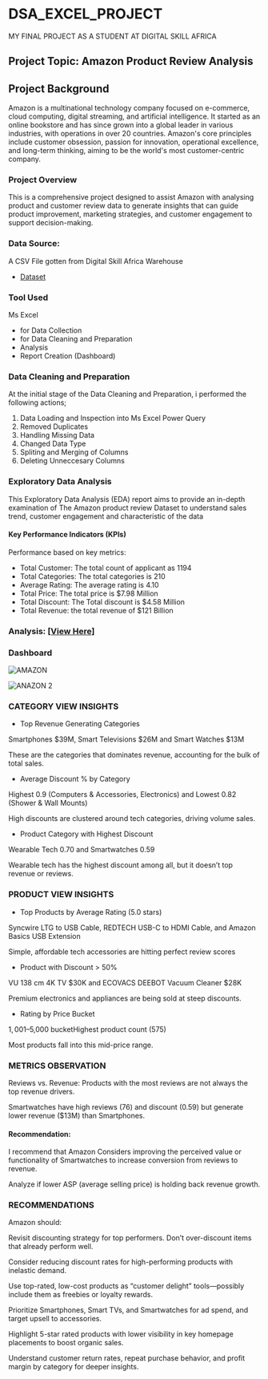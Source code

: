 # DSA_EXCEL_PROJECT

MY FINAL PROJECT AS A STUDENT AT DIGITAL SKILL AFRICA


## Project Topic: Amazon Product Review Analysis

## Project Background
Amazon is a multinational technology company focused on e-commerce, cloud computing, digital streaming, and artificial intelligence. It started as an online bookstore and has since grown into a global leader in various industries, with operations in over 20 countries. Amazon's core principles include customer obsession, passion for innovation, operational excellence, and long-term thinking, aiming to be the world's most customer-centric company.

### Project Overview
This is a comprehensive project designed to assist Amazon with analysing product and customer review data to generate insights that can guide product improvement, marketing strategies, and customer engagement to support decision-making.

### Data Source:
A CSV File gotten from Digital Skill Africa Warehouse
- <a href="https://github.com/Hidaayah-7/DSA-_EXCEL_PROJECT/blob/main/Amazon%20case%20study.xlsx">Dataset</a>

### Tool Used
Ms Excel 
- for Data Collection 
- for Data Cleaning and Preparation
- Analysis
- Report Creation (Dashboard)

### Data Cleaning and Preparation
At the initial stage of the Data Cleaning and Preparation, i performed the following actions;
1. Data Loading and Inspection into Ms Excel Power Query
2. Removed Duplicates
3. Handling Missing Data
4. Changed Data Type
5. Spliting and Merging of Columns
6. Deleting Unneccesary Columns

 ### Exploratory Data Analysis
   This Exploratory Data Analysis (EDA) report aims to provide an in-depth examination of The Amazon product review Dataset to understand sales trend, customer engagement and characteristic of the data
   
#### Key Performance Indicators (KPIs)

Performance based on key metrics:
-	Total Customer: The total count of applicant as 1194
-	Total Categories: The total categories is 210
-	Average Rating: The average rating is 4.10
-	Total Price:  The total price is $7.98 Million  
-	Total Discount: The Total discount is $4.58 Million 
-	Total Revenue: the total revenue of $121 Billion

### Analysis:  <a href="https://github.com/Hidaayah-7/DSA-_EXCEL_PROJECT/blob/main/Amazon%20case%20study.xlsx">[View Here]</a>



### Dashboard

![AMAZON](https://github.com/user-attachments/assets/f2c1ece1-4d1c-4f9a-88d5-b15c6b2c06f0)



![ANAZON 2](https://github.com/user-attachments/assets/832348d0-36e3-4abd-8a11-38a23d6e0e69)



### CATEGORY VIEW INSIGHTS

- Top Revenue Generating Categories

Smartphones $39M, Smart Televisions $26M and Smart Watches $13M

These are the categories that dominates revenue, accounting for the bulk of total sales.


- Average Discount % by Category

Highest 0.9 (Computers & Accessories, Electronics) and Lowest 0.82 (Shower & Wall Mounts)

High discounts are clustered around tech categories, driving volume sales.


- Product Category with Highest Discount

Wearable Tech 0.70 and Smartwatches 0.59

Wearable tech has the highest discount among all, but it doesn’t top revenue or reviews.


### PRODUCT VIEW INSIGHTS

- Top Products by Average Rating (5.0 stars)

Syncwire LTG to USB Cable, REDTECH USB-C to HDMI Cable, and Amazon Basics USB Extension

Simple, affordable tech accessories are hitting perfect review scores


- Product with Discount > 50%

VU 138 cm 4K TV $30K and ECOVACS DEEBOT Vacuum Cleaner $28K

Premium electronics and appliances are being sold at steep discounts.


- Rating by Price Bucket

$1,001–$5,000 bucketHighest product count (575)

 Most products fall into this mid-price range.


### METRICS OBSERVATION

Reviews vs. Revenue: Products with the most reviews are not always the top revenue drivers.

Smartwatches have high reviews (76) and discount (0.59) but generate lower revenue ($13M) than Smartphones.


 #### Recommendation:

 I recommend that Amazon Considers improving the perceived value or functionality of Smartwatches to increase conversion from reviews to revenue.

Analyze if lower ASP (average selling price) is holding back revenue growth.


### RECOMMENDATIONS

Amazon should:

Revisit discounting strategy for top performers. Don’t over-discount items that already perform well.

Consider reducing discount rates for high-performing products with inelastic demand.

Use top-rated, low-cost products as “customer delight” tools—possibly include them as freebies or loyalty rewards.

Prioritize Smartphones, Smart TVs, and Smartwatches for ad spend, and target upsell to accessories.

Highlight 5-star rated products with lower visibility in key homepage placements to boost organic sales.

Understand customer return rates, repeat purchase behavior, and profit margin by category for deeper insights.



